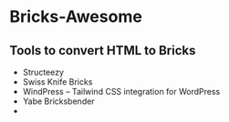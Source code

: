 # Bricks-Awesome

## Tools to convert HTML to Bricks
- Structeezy 
- Swiss Knife Bricks 
- WindPress – Tailwind CSS integration for WordPress 
- Yabe Bricksbender
- 
